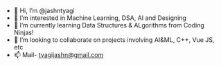 - 👋 Hi, I’m @jashntyagi
- 👀 I’m interested in Machine Learning, DSA, AI and Designing
- 🌱 I’m currently learning Data Structures & ALgorithms from Coding Ninjas!
- 💞️ I’m looking to collaborate on projects involving AI&ML, C++, Vue JS, etc
- 📫 Mail- tyagijashn@gmail.com

<!---
jashntyagi/jashntyagi is a ✨ special ✨ repository because its `README.md` (this file) appears on your GitHub profile.
You can click the Preview link to take a look at your changes.
--->
